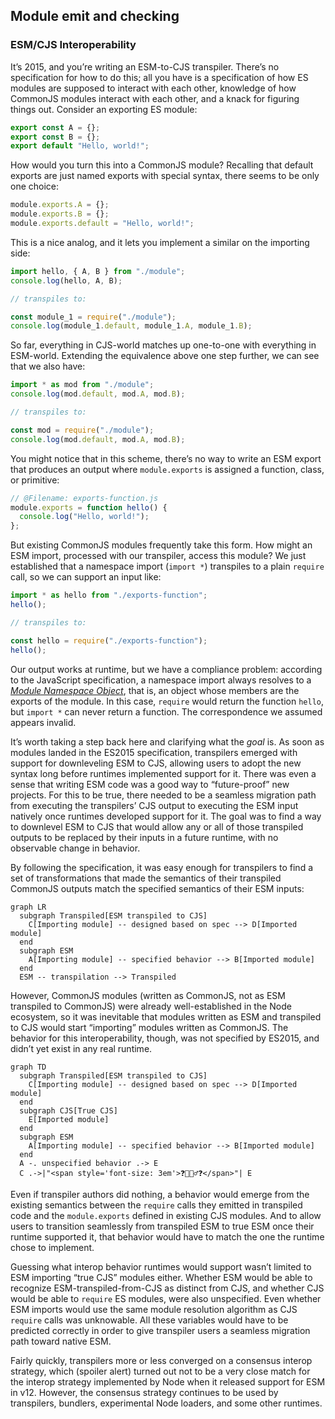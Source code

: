 ## Module emit and checking

### ESM/CJS Interoperability

It’s 2015, and you’re writing an ESM-to-CJS transpiler. There’s no specification for how to do this; all you have is a specification of how ES modules are supposed to interact with each other, knowledge of how CommonJS modules interact with each other, and a knack for figuring things out. Consider an exporting ES module:

```ts
export const A = {};
export const B = {};
export default "Hello, world!";
```

How would you turn this into a CommonJS module? Recalling that default exports are just named exports with special syntax, there seems to be only one choice:

```ts
module.exports.A = {};
module.exports.B = {};
module.exports.default = "Hello, world!";
```

This is a nice analog, and it lets you implement a similar on the importing side:

```ts
import hello, { A, B } from "./module";
console.log(hello, A, B);

// transpiles to:

const module_1 = require("./module");
console.log(module_1.default, module_1.A, module_1.B);
```

So far, everything in CJS-world matches up one-to-one with everything in ESM-world. Extending the equivalence above one step further, we can see that we also have:

```ts
import * as mod from "./module";
console.log(mod.default, mod.A, mod.B);

// transpiles to:

const mod = require("./module");
console.log(mod.default, mod.A, mod.B);
```

You might notice that in this scheme, there’s no way to write an ESM export that produces an output where `module.exports` is assigned a function, class, or primitive:

```ts
// @Filename: exports-function.js
module.exports = function hello() {
  console.log("Hello, world!");
};
```

But existing CommonJS modules frequently take this form. How might an ESM import, processed with our transpiler, access this module? We just established that a namespace import (`import *`) transpiles to a plain `require` call, so we can support an input like:

```ts
import * as hello from "./exports-function";
hello();

// transpiles to:

const hello = require("./exports-function");
hello();
```

Our output works at runtime, but we have a compliance problem: according to the JavaScript specification, a namespace import always resolves to a [_Module Namespace Object_](https://tc39.es/ecma262/#sec-module-namespace-objects), that is, an object whose members are the exports of the module. In this case, `require` would return the function `hello`, but `import *` can never return a function. The correspondence we assumed appears invalid.

It’s worth taking a step back here and clarifying what the _goal_ is. As soon as modules landed in the ES2015 specification, transpilers emerged with support for downleveling ESM to CJS, allowing users to adopt the new syntax long before runtimes implemented support for it. There was even a sense that writing ESM code was a good way to “future-proof” new projects. For this to be true, there needed to be a seamless migration path from executing the transpilers’ CJS output to executing the ESM input natively once runtimes developed support for it. The goal was to find a way to downlevel ESM to CJS that would allow any or all of those transpiled outputs to be replaced by their inputs in a future runtime, with no observable change in behavior.

By following the specification, it was easy enough for transpilers to find a set of transformations that made the semantics of their transpiled CommonJS outputs match the specified semantics of their ESM inputs:

```mermaid
graph LR
  subgraph Transpiled[ESM transpiled to CJS]
    C[Importing module] -- designed based on spec --> D[Imported module]
  end
  subgraph ESM
    A[Importing module] -- specified behavior --> B[Imported module]
  end
  ESM -- transpilation --> Transpiled
```

However, CommonJS modules (written as CommonJS, not as ESM transpiled to CommonJS) were already well-established in the Node ecosystem, so it was inevitable that modules written as ESM and transpiled to CJS would start “importing” modules written as CommonJS. The behavior for this interoperability, though, was not specified by ES2015, and didn’t yet exist in any real runtime.

```mermaid
graph TD
  subgraph Transpiled[ESM transpiled to CJS]
    C[Importing module] -- designed based on spec --> D[Imported module]
  end
  subgraph CJS[True CJS]
    E[Imported module]
  end
  subgraph ESM
    A[Importing module] -- specified behavior --> B[Imported module]
  end
  A -. unspecified behavior .-> E
  C .->|"<span style='font-size: 3em'>❓🤷🏻‍♂️❓</span>"| E
```

Even if transpiler authors did nothing, a behavior would emerge from the existing semantics between the `require` calls they emitted in transpiled code and the `module.exports` defined in existing CJS modules. And to allow users to transition seamlessly from transpiled ESM to true ESM once their runtime supported it, that behavior would have to match the one the runtime chose to implement.

Guessing what interop behavior runtimes would support wasn’t limited to ESM importing “true CJS” modules either. Whether ESM would be able to recognize ESM-transpiled-from-CJS as distinct from CJS, and whether CJS would be able to `require` ES modules, were also unspecified. Even whether ESM imports would use the same module resolution algorithm as CJS `require` calls was unknowable. All these variables would have to be predicted correctly in order to give transpiler users a seamless migration path toward native ESM.

Fairly quickly, transpilers more or less converged on a consensus interop strategy, which (spoiler alert) turned out not to be a very close match for the interop strategy implemented by Node when it released support for ESM in v12. However, the consensus strategy continues to be used by transpilers, bundlers, experimental Node loaders, and some other runtimes.

<!--

Unfortunately, this is TypeScript’s default behavior—the behavior when `esModuleInterop` is disabled. To sidestep the `import *` specification compliance issue, TypeScript simply issues an error on namespace imports when the target module’s `module.exports` is not a namespace-like object:

```ts
import * as hello from "./exports-function";
// TS2497              ^^^^^^^^^^^^^^^^^^^^
// Original message:
//   External module '"./exports-function"' resolves to a non-module entity
//   and cannot be imported using this construct.
// Today’s message:
//   This module can only be referenced with ECMAScript imports/exports by
//   turning on the 'esModuleInterop' flag and referencing its default export.
```

https://github.com/babel/babel/issues/493
https://github.com/babel/babel/issues/95
https://github.com/nodejs/node/pull/16675
https://github.com/google/traceur-compiler/pull/785#issuecomment-35633727
https://github.com/microsoft/TypeScript/pull/2460

-->